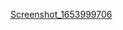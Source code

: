 [Screenshot_1653999706](https://user-images.githubusercontent.com/29840646/171172016-9c7531c9-9c29-4e6c-8ef4-dc17e18d274f.png)
